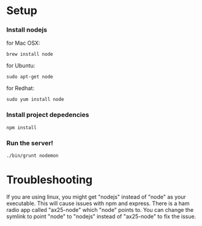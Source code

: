 Setup
============

### Install nodejs

for Mac OSX:

`brew install node`

for Ubuntu:

`sudo apt-get node`

for Redhat:

`sudo yum install node`


### Install project depedencies

`npm install`

### Run the server!

`./bin/grunt nodemon`


Troubleshooting
===============

If you are using linux, you might get "nodejs" instead of "node" as your executable.  This will cause issues with npm and express.  There is a ham radio app called "ax25-node" which "node" points to.  You can change the symlink to point "node" to "nodejs" instead of "ax25-node" to fix the issue.